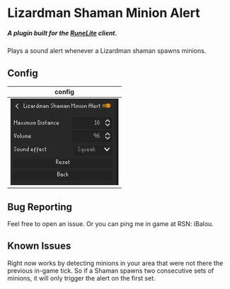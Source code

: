 Lizardman Shaman Minion Alert
=============

##### A plugin built for the [RuneLite](https://runelite.net/) client.

Plays a sound alert whenever a Lizardman shaman spawns minions.

Config
------

config |
-------|
![Config Page](/assets/config.png "Config Page") |

Bug Reporting
------

Feel free to open an issue. Or you can ping me in game at RSN: iBalou.

Known Issues
------

Right now works by detecting minions in your area that were not there the previous in-game tick. So if a Shaman spawns two consecutive sets of minions, it will only trigger the alert on the first set.